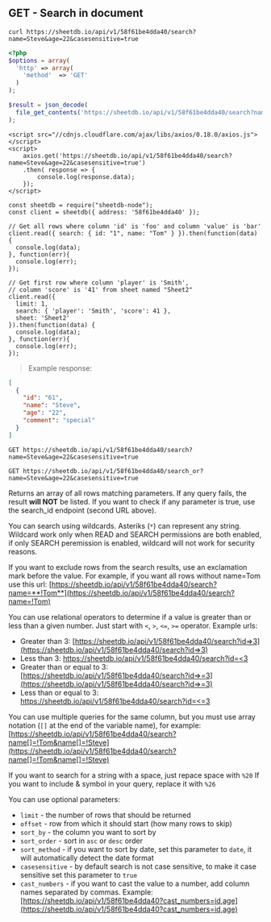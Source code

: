 ## GET - Search in document

```shell
curl https://sheetdb.io/api/v1/58f61be4dda40/search?name=Steve&age=22&casesensitive=true
```

```php
<?php
$options = array(
  'http' => array(
    'method'  => 'GET'
  )
);

$result = json_decode(
  file_get_contents('https://sheetdb.io/api/v1/58f61be4dda40/search?name=Steve&age=22&casesensitive=true', false, stream_context_create($options))
);
```

```html--javascript
<script src="//cdnjs.cloudflare.com/ajax/libs/axios/0.18.0/axios.js"></script>
<script>
    axios.get('https://sheetdb.io/api/v1/58f61be4dda40/search?name=Steve&age=22&casesensitive=true')
    .then( response => {
        console.log(response.data);
    });
</script>
```

```javascript--node
const sheetdb = require("sheetdb-node");
const client = sheetdb({ address: '58f61be4dda40' });

// Get all rows where column 'id' is 'foo' and column 'value' is 'bar'
client.read({ search: { id: "1", name: "Tom" } }).then(function(data) {
  console.log(data);
}, function(err){
  console.log(err);
});

// Get first row where column 'player' is 'Smith',
// column 'score' is '41' from sheet named "Sheet2"
client.read({
  limit: 1,
  search: { 'player': 'Smith', 'score': 41 },
  sheet: 'Sheet2'
}).then(function(data) {
  console.log(data);
}, function(err){
  console.log(err);
});
```

> Example response:

```json
[
  {
    "id": "61",
    "name": "Steve",
    "age": "22",
    "comment": "special"
  }
]
```

`GET https://sheetdb.io/api/v1/58f61be4dda40/search?name=Steve&age=22&casesensitive=true`

`GET https://sheetdb.io/api/v1/58f61be4dda40/search_or?name=Steve&age=22&casesensitive=true`

Returns an array of all rows matching parameters. If any query fails, the result **will NOT** be listed. If you want to check if any parameter is true, use the search_id endpoint (second URL above).

You can search using wildcards. Asteriks (`*`) can represent any string.
Wildcard work only when READ and SEARCH permissions are both enabled, if only SEARCH peremission is enabled, wildcard will not work for security reasons.

If you want to exclude rows from the search results, use an exclamation mark before the value. For example, if you want all rows without name=Tom use this url: [https://sheetdb.io/api/v1/58f61be4dda40/search?name=**!Tom**](https://sheetdb.io/api/v1/58f61be4dda40/search?name=!Tom)

You can use relational operators to determine if a value is greater than or less than a given number. Just start with `<`, `>`, `<=`, `>=` operator. Example urls:

- Greater than 3: [https://sheetdb.io/api/v1/58f61be4dda40/search?id=>3](https://sheetdb.io/api/v1/58f61be4dda40/search?id=>3)
- Less than 3: [https://sheetdb.io/api/v1/58f61be4dda40/search?id=<3](https://sheetdb.io/api/v1/58f61be4dda40/search?id=<3)
- Greater than or equal to 3: [https://sheetdb.io/api/v1/58f61be4dda40/search?id=>=3](https://sheetdb.io/api/v1/58f61be4dda40/search?id=>=3)
- Less than or equal to 3: [https://sheetdb.io/api/v1/58f61be4dda40/search?id=<=3](https://sheetdb.io/api/v1/58f61be4dda40/search?id=<=3)

You can use multiple queries for the same column, but you must use array notation (`[]` at the end of the variable name), for example: [https://sheetdb.io/api/v1/58f61be4dda40/search?name[]=!Tom&name[]=!Steve](https://sheetdb.io/api/v1/58f61be4dda40/search?name[]=!Tom&name[]=!Steve)

If you want to search for a string with a space, just repace space with `%20`
If you want to include & symbol in your query, replace it with `%26`

You can use optional parameters:

* `limit` - the number of rows that should be returned
* `offset` - row from which it should start (how many rows to skip)
* `sort_by` - the column you want to sort by
* `sort_order` - sort in `asc` or `desc` order
* `sort_method` - if you want to sort by date, set this parameter to `date`, it will automatically detect the date format
* `casesensitive` - by default search is not case sensitive, to make it case sensitive set this parameter to `true`
* `cast_numbers` - if you want to cast the value to a number, add column names separated by commas. Example: [https://sheetdb.io/api/v1/58f61be4dda40?cast_numbers=id,age](https://sheetdb.io/api/v1/58f61be4dda40?cast_numbers=id,age)
